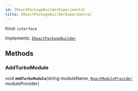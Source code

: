 ```yaml
---
id: IReactPackageBuilderExperimental
title: IReactPackageBuilderExperimental
---
```


Kind: `interface`

Implements: [`IReactPackageBuilder`](IReactPackageBuilder)



## Methods
### AddTurboModule
void **`AddTurboModule`**(string moduleName, [`ReactModuleProvider`](ReactModuleProvider) moduleProvider)




